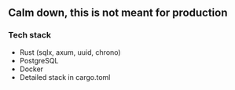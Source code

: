 ## Calm down, this is not meant for production
### Tech stack

- Rust (sqlx, axum, uuid, chrono)
- PostgreSQL
- Docker
- Detailed stack in cargo.toml
